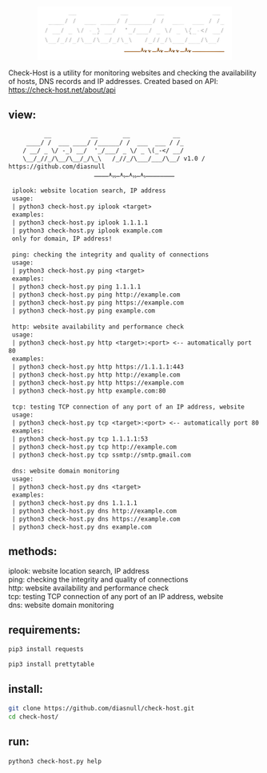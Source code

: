 <p align="center">
	<img src="/image/check-host.png">
</p>

Check-Host is a utility for monitoring websites and checking the availability of hosts, DNS records and IP addresses. Created based on API: https://check-host.net/about/api

## view:
```
	      __           __       __            __ 
	 ____/ /  ___ ____/ /______/ /  ___  ___ / /_
	/ __/ _ \/ -_) __/  '_/___/ _ \/ _ \(_-</ __/
	\__/_//_/\__/\__/_/\_\   /_//_/\___/___/\__/ v1.0 / https://github.com/diasnull
	                    ــــــــﮩ٨ـﮩﮩ٨ـﮩ٨ـﮩﮩ٨ــــ

 iplook: website location search, IP address
 usage:
 | python3 check-host.py iplook <target>
 examples:
 | python3 check-host.py iplook 1.1.1.1
 | python3 check-host.py iplook example.com
 only for domain, IP address!

 ping: checking the integrity and quality of connections
 usage:
 | python3 check-host.py ping <target>
 examples:
 | python3 check-host.py ping 1.1.1.1
 | python3 check-host.py ping http://example.com
 | python3 check-host.py ping https://example.com
 | python3 check-host.py ping example.com 

 http: website availability and performance check
 usage:
 | python3 check-host.py http <target>:<port> <-- automatically port 80
 examples:
 | python3 check-host.py http https://1.1.1.1:443
 | python3 check-host.py http http://example.com
 | python3 check-host.py http https://example.com
 | python3 check-host.py http example.com:80

 tcp: testing TCP connection of any port of an IP address, website
 usage:
 | python3 check-host.py tcp <target>:<port> <-- automatically port 80
 examples:
 | python3 check-host.py tcp 1.1.1.1:53
 | python3 check-host.py tcp http://example.com
 | python3 check-host.py tcp ssmtp://smtp.gmail.com

 dns: website domain monitoring
 usage:
 | python3 check-host.py dns <target>
 examples:
 | python3 check-host.py dns 1.1.1.1
 | python3 check-host.py dns http://example.com
 | python3 check-host.py dns https://example.com
 | python3 check-host.py dns example.com
```

## methods:
iplook: website location search, IP address<br>
ping: checking the integrity and quality of connections<br>
http: website availability and performance check<br>
tcp: testing TCP connection of any port of an IP address, website<br>
dns: website domain monitoring<br>

## requirements:
```
pip3 install requests
```
```
pip3 install prettytable
```

## install:
``` bash
git clone https://github.com/diasnull/check-host.git
cd check-host/
```

## run:
``` bash
python3 check-host.py help
```


